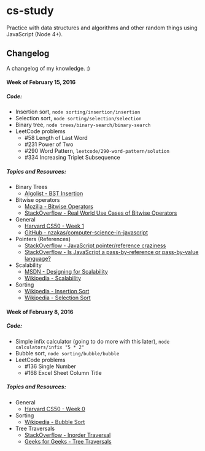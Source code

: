 cs-study
========
Practice with data structures and algorithms and other random things using
JavaScript (Node 4+).

## Changelog
A changelog of my knowledge. :)

#### Week of February 15, 2016

##### Code:

- Insertion sort, `node sorting/insertion/insertion`
- Selection sort, `node sorting/selection/selection`
- Binary tree, `node trees/binary-search/binary-search`
- LeetCode problems
  - #58 Length of Last Word
  - #231 Power of Two
  - #290 Word Pattern, `leetcode/290-word-pattern/solution`
  - #334 Increasing Triplet Subsequence

##### Topics and Resources:

- Binary Trees
  - [Algolist - BST Insertion](http://www.algolist.net/Data_structures/Binary_search_tree/Insertion)
- Bitwise operators
  - [Mozilla - Bitwise Operators](https://developer.mozilla.org/en-US/docs/Web/JavaScript/Reference/Operators/Bitwise_Operators)
  - [StackOverflow - Real World Use Cases of Bitwise Operators](http://stackoverflow.com/questions/2096916/real-world-use-cases-of-bitwise-operators)
- General
  - [Harvard CS50 - Week 1](https://cs50.harvard.edu/lectures/1)
  - [GitHub - nzakas/computer-science-in-javascript](https://github.com/nzakas/computer-science-in-javascript/)
- Pointers (References)
  - [StackOverflow - JavaScript pointer/reference craziness](http://stackoverflow.com/questions/8318357/javascript-pointer-reference-craziness-can-someone-explain-this)
  - [StackOverflow - Is JavaScript a pass-by-reference or pass-by-value language?](http://stackoverflow.com/questions/518000/is-javascript-a-pass-by-reference-or-pass-by-value-language)
- Scalability
  - [MSDN - Designing for Scalability](https://msdn.microsoft.com/en-us/library/aa291873%28v=vs.71%29.aspx)
  - [Wikipedia - Scalability](https://en.wikipedia.org/wiki/Scalability)
- Sorting
  - [Wikipedia - Insertion Sort](https://en.wikipedia.org/wiki/Insertion_sort)
  - [Wikipedia - Selection Sort](https://en.wikipedia.org/wiki/Selection_sort)

#### Week of February 8, 2016

##### Code:

- Simple infix calculator (going to do more with this later), `node calculators/infix "5 * 2"`
- Bubble sort, `node sorting/bubble/bubble`
- LeetCode problems
  - #136 Single Number
  - #168 Excel Sheet Column Title

##### Topics and Resources:

- General
  - [Harvard CS50 - Week 0](https://cs50.harvard.edu/lectures/0)
- Sorting
  - [Wikipedia - Bubble Sort](https://en.wikipedia.org/wiki/Insertion_sort)
- Tree Traversals
  - [StackOverflow - Inorder Traversal](http://stackoverflow.com/questions/486039/in-order-tree-traversal)
  - [Geeks for Geeks - Tree Traversals](http://www.geeksforgeeks.org/618/)
